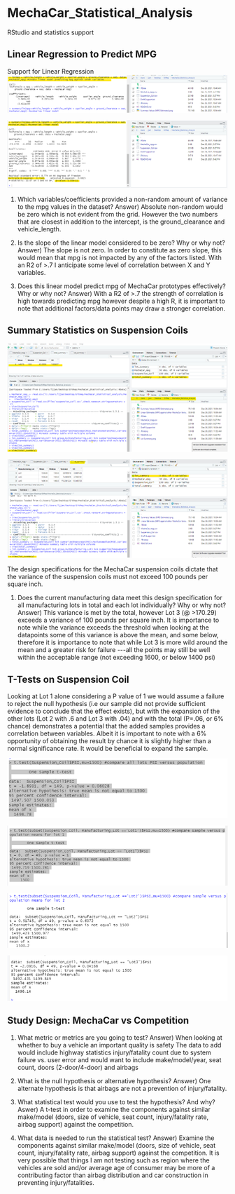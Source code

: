 # MechaCar_Statistical_Analysis
RStudio and statistics support


## Linear Regression to Predict MPG

Support for Linear Regression 
![Exhibit1](https://github.com/ljlodl5/MechaCar_Statistical_Analysis/blob/main/Linear%20Estimates%20(MPG%20against%20other%20MechaCar%20Variables).png)

![Exhibit2](https://github.com/ljlodl5/MechaCar_Statistical_Analysis/blob/main/Summary%20Values%20(MPG%20Estimates).png)

1) Which variables/coefficients provided a non-random amount of variance to the mpg values in the dataset?
Answer) Absolute non-random would be zero which is not evident from the grid. However the two numbers that are closest in addition to the intercept, is the ground_clearance and vehicle_length.

2) Is the slope of the linear model considered to be zero? Why or why not?
Answer) The slope is not zero. In order to constitute as zero slope, this would mean that mpg is not impacted by any of the factors listed. With an R2 of >.7 I anticipate some level of correlation between X and Y variables.  

3) Does this linear model predict mpg of MechaCar prototypes effectively? Why or why not?
Answer) With a R2 of >.7 the strength of correlation is high towards predicting mpg however despite a high R, it is important to note that additional factors/data points may draw a stronger correlation. 

## Summary Statistics on Suspension Coils


![Exhibit3](https://github.com/ljlodl5/MechaCar_Statistical_Analysis/blob/main/TotalSummarySuspensionCoil.png)



![Exhibit4](https://github.com/ljlodl5/MechaCar_Statistical_Analysis/blob/main/Lot%20SummarySuspensionCoil.png)

The design specifications for the MechaCar suspension coils dictate that the variance of the suspension coils must not exceed 100 pounds per square inch. 
1) Does the current manufacturing data meet this design specification for all manufacturing lots in total and each lot individually? Why or why not?
Answer) This variance is met by the total, however Lot 3 (@ >170.29) exceeds a variance of 100 pounds per square inch. It is importance to note while the variance exceeds the threshold when looking at the datapoints 
some of this variance is above the mean, and some below, therefore it is importance to note that while Lot 3 is more wild around the mean and a greater risk for failure ---all the points may still be well within the acceptable range (not exceeding 1600, or below 1400 psi)

   


## T-Tests on Suspension Coil

Looking at Lot 1 alone considering a P value of 1 we would assume a failure to reject the null hypothesis (i.e our sample did not provide sufficient evidence to conclude that the effect exists), but with the expansion of the other lots (Lot 2 with .6 and Lot 3 with .04) and with the total (P=.06, or 6% chance)
demonstrates a potential that the added samples provides a correlation between variables. Albeit it is important to note with a 6% opportunity of obtaining the result by chance it is slightly higher than a normal significance rate. It would be beneficial to expand the sample. 

![Exhibit5](https://github.com/ljlodl5/MechaCar_Statistical_Analysis/blob/main/ttest_all_lots.png)

![Exhibit6](https://github.com/ljlodl5/MechaCar_Statistical_Analysis/blob/main/ttest_lot1.png)

![Exhibit7](https://github.com/ljlodl5/MechaCar_Statistical_Analysis/blob/main/ttest_lot2.png)

![Exhibit8](https://github.com/ljlodl5/MechaCar_Statistical_Analysis/blob/main/ttest_lot3.png)




## Study Design: MechaCar vs Competition


1) What metric or metrics are you going to test?
Answer) When looking at whether to buy a vehicle an important quality is safety
The data to add would include highway statistics injury/fatality count due to system failure vs. user error and would want to include make/model/year, seat count, doors (2-door/4-door) and airbags

2) What is the null hypothesis or alternative hypothesis? 
Answer) One alternate hypothesis is that airbags are not a prevention of injury/fatality.   

3) What statistical test would you use to test the hypothesis? And why?
Aswer) A t-test in order to examine the components against similar make/model (doors, size of vehicle, seat count, injury/fatality rate, airbag support) against the competition.

4) What data is needed to run the statistical test?
Answer) Examine the components against similar make/model (doors, size of vehicle, seat count, injury/fatality rate, airbag support) against the competition.
It is very possible that things I am not testing such as region where the vehicles are sold and/or average age of consumer may be more of a contributing factor than airbag distribution and car construction in preventing injury/fatalities. 

